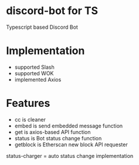 # discord-bot for TS
Typescript based Discord Bot

# Implementation
- supported Slash
- supported WOK
- implemented Axios

# Features
- cc is cleaner
- embed is send embedded message function
- get is axios-based API function
- status is Bot status change function
- getblock is Etherscan new block API requester

status-charger = auto status change implementation
